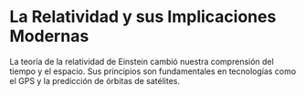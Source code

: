 # La Relatividad y sus Implicaciones Modernas

La teoría de la relatividad de Einstein cambió nuestra comprensión del tiempo y el espacio. Sus principios son fundamentales en tecnologías como el GPS y la predicción de órbitas de satélites.

